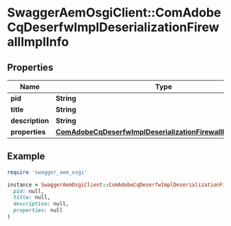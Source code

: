 # SwaggerAemOsgiClient::ComAdobeCqDeserfwImplDeserializationFirewallImplInfo

## Properties

| Name | Type | Description | Notes |
| ---- | ---- | ----------- | ----- |
| **pid** | **String** |  | [optional] |
| **title** | **String** |  | [optional] |
| **description** | **String** |  | [optional] |
| **properties** | [**ComAdobeCqDeserfwImplDeserializationFirewallImplProperties**](ComAdobeCqDeserfwImplDeserializationFirewallImplProperties.md) |  | [optional] |

## Example

```ruby
require 'swagger_aem_osgi'

instance = SwaggerAemOsgiClient::ComAdobeCqDeserfwImplDeserializationFirewallImplInfo.new(
  pid: null,
  title: null,
  description: null,
  properties: null
)
```

